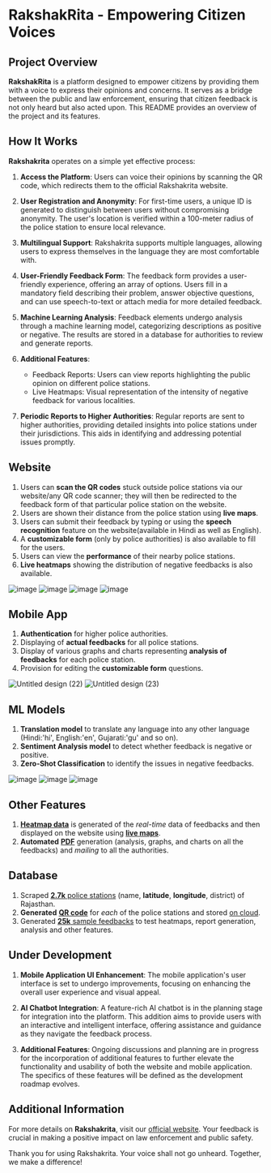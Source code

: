 # RakshakRita - Empowering Citizen Voices

## Project Overview

**RakshakRita** is a platform designed to empower citizens by providing them with a voice to express their opinions and concerns. It serves as a bridge between the public and law enforcement, ensuring that citizen feedback is not only heard but also acted upon. This README provides an overview of the project and its features.

## How It Works

**Rakshakrita** operates on a simple yet effective process:

1. **Access the Platform**: Users can voice their opinions by scanning the QR code, which redirects them to the official Rakshakrita website.

2. **User Registration and Anonymity**: For first-time users, a unique ID is generated to distinguish between users without compromising anonymity. The user's location is verified within a 100-meter radius of the police station to ensure local relevance.

3. **Multilingual Support**: Rakshakrita supports multiple languages, allowing users to express themselves in the language they are most comfortable with.

4. **User-Friendly Feedback Form**: The feedback form provides a user-friendly experience, offering an array of options. Users fill in a mandatory field describing their problem, answer objective questions, and can use speech-to-text or attach media for more detailed feedback.

5. **Machine Learning Analysis**: Feedback elements undergo analysis through a machine learning model, categorizing descriptions as positive or negative. The results are stored in a database for authorities to review and generate reports.

6. **Additional Features**:
    - Feedback Reports: Users can view reports highlighting the public opinion on different police stations.
    - Live Heatmaps: Visual representation of the intensity of negative feedback for various localities.

7. **Periodic Reports to Higher Authorities**: Regular reports are sent to higher authorities, providing detailed insights into police stations under their jurisdictions. This aids in identifying and addressing potential issues promptly.

## Website

1. Users can **scan the QR codes** stuck outside police stations via our website/any QR code scanner; they will then be redirected to the feedback form of that particular police station on the website.
2. Users are shown their distance from the police station using **live maps**.
3. Users can submit their feedback by typing or using the **speech recognition** feature on the website(available in Hindi as well as English).
4. A **customizable form** (only by police authorities) is also available to fill for the users.
5. Users can view the **performance** of their nearby police stations.
6. **Live heatmaps** showing the distribution of negative feedbacks is also available.

![image](https://github.com/vaxad/RJPOLICE_HACK_177_DjDawgs_1/assets/126230095/22bf0e27-92a5-4858-8177-4025d9e63e1a)
![image](https://github.com/vaxad/RJPOLICE_HACK_177_DjDawgs_1/assets/126230095/5a382984-0e79-415d-8cbf-2cea42ba5fe8)
![image](https://github.com/vaxad/RJPOLICE_HACK_177_DjDawgs_1/assets/126230095/9407d98d-ed84-4bc4-ad39-eef0880fa105)
![image](https://github.com/vaxad/RJPOLICE_HACK_177_DjDawgs_1/assets/126230095/34e45703-3b94-4a60-919c-5d139ab4f50b)


## Mobile App

1. **Authentication** for higher police authorities.
2. Displaying of **actual feedbacks** for all police stations.
3. Display of various graphs and charts representing **analysis of feedbacks** for each police station.
4. Provision for editing the **customizable form** questions.

![Untitled design (22)](https://github.com/vaxad/RJPOLICE_HACK_177_DjDawgs_1/assets/126230095/c0644243-de98-42cf-89e8-36acace60145)
![Untitled design (23)](https://github.com/vaxad/RJPOLICE_HACK_177_DjDawgs_1/assets/126230095/c9ed19e0-ff84-448b-9b27-4fbae7fbd89a)


## ML Models

1. **Translation model** to translate any language into any other language (Hindi:'hi', English:'en', Gujarati:'gu' and so on).
2. **Sentiment Analysis model** to detect whether feedback is negative or positive.
3. **Zero-Shot Classification** to identify the issues in negative feedbacks.

![image](https://github.com/vaxad/RJPOLICE_HACK_177_DjDawgs_1/assets/126230095/109005b2-59ea-44b5-8b5b-0d653c12b72c)
![image](https://github.com/vaxad/RJPOLICE_HACK_177_DjDawgs_1/assets/126230095/42060628-97f7-44b0-81ab-62992b59ba05)
![image](https://github.com/vaxad/RJPOLICE_HACK_177_DjDawgs_1/assets/126230095/306d4f6a-66b0-420a-8185-cc3eee9f25a5)


## Other Features

1. [**Heatmap data**](https://github.com/vaxad/RJPOLICE_HACK_177_DjDawgs_1/blob/main/resources/database/heatmaps.csv) is generated of the *real-time* data of feedbacks and then displayed on the website using [**live maps**](https://drive.google.com/file/d/1FfzolH5WF_G81cw2efhyw9GvcaYdgSE1/view?usp=drive_link).
3. **Automated** [**PDF**](https://drive.google.com/file/d/1GgCHycRBoMvR2AxwcVsjAfsHjEUwC4QV/view?usp=drive_link) generation (analysis, graphs, and charts on all the feedbacks) and *mailing* to all the authorities.


## Database

1. Scraped [**2.7k** police stations](https://github.com/vaxad/RJPOLICE_HACK_177_DjDawgs_1/blob/main/resources/database/stations.csv) (name, **latitude**, **longitude**, district) of Rajasthan.
2. **Generated** [**QR code**](https://github.com/vaxad/RJPOLICE_HACK_177_DjDawgs_1/tree/main/resources/database/qrcodes) for *each* of the police stations and stored [on cloud](https://github.com/vaxad/RJPOLICE_HACK_177_DjDawgs_1/blob/main/resources/qrcodes.txt).
3. Generated [**25k** sample feedbacks](https://github.com/vaxad/RJPOLICE_HACK_177_DjDawgs_1/blob/main/resources/database/feedbacks.csv) to test heatmaps, report generation, analysis and other features.

## Under Development

1. **Mobile Application UI Enhancement**: The mobile application's user interface is set to undergo improvements, focusing on enhancing the overall user experience and visual appeal.

2. **AI Chatbot Integration**: A feature-rich AI chatbot is in the planning stage for integration into the platform. This addition aims to provide users with an interactive and intelligent interface, offering assistance and guidance as they navigate the feedback process.

3. **Additional Features**: Ongoing discussions and planning are in progress for the incorporation of additional features to further elevate the functionality and usability of both the website and mobile application. The specifics of these features will be defined as the development roadmap evolves.

## Additional Information

For more details on **Rakshakrita**, visit our [official website](https://rakshakrita0.vercel.app/). Your feedback is crucial in making a positive impact on law enforcement and public safety.

Thank you for using Rakshakrita. Your voice shall not go unheard. Together, we make a difference!
